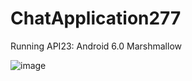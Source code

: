# ChatApplication277

Running API23: Android 6.0 Marshmallow


![image](https://user-images.githubusercontent.com/90219670/167802376-5bc92204-8e80-47f8-b585-10b7f88b45df.png)

